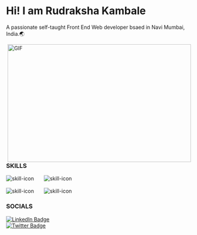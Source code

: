 # Hi! I am Rudraksha Kambale


A passionate self-taught Front End  Web developer bsaed in Navi Mumbai, India.🌏


  <img align="right" alt="GIF" src="https://github.com/abhisheknaiidu/abhisheknaiidu/blob/master/code.gif?raw=true" width="500" height="320" />

### SKILLS  


<img src="https://skillicons.dev/icons?i=c,java" alt="skill-icon"> &nbsp; &nbsp; &nbsp; <img src="https://skillicons.dev/icons?i=html,css" alt="skill-icon"> <br> <br> <img src="https://skillicons.dev/icons?i=js,py" alt="skill-icon"> &nbsp; &nbsp; &nbsp; <img src="https://skillicons.dev/icons?i=git,github" alt="skill-icon">

### SOCIALS

<div id="badges">
  <a href="https://www.linkedin.com/in/rudraksha-kambale-5957631b0/">
    <img src="https://img.shields.io/badge/LinkedIn-blue?style=for-the-badge&logo=linkedin&logoColor=white" alt="LinkedIn Badge"/>
  </a>
</div>
<div id="badges">
  <a href="https://twitter.com/RudrakshKambaLe">
    <img src="https://img.shields.io/badge/Twitter-blue?style=for-the-badge&logo=twitter&logoColor=white" alt="Twitter Badge"/>
  </a>
</div>

